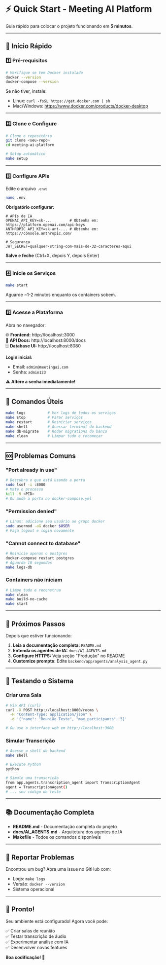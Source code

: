# ⚡ Quick Start - Meeting AI Platform

Guia rápido para colocar o projeto funcionando em **5 minutos**.

---

## 🚀 Início Rápido

### 1️⃣ Pré-requisitos
```bash
# Verifique se tem Docker instalado
docker --version
docker-compose --version
```

Se não tiver, instale:
- Linux: `curl -fsSL https://get.docker.com | sh`
- Mac/Windows: https://www.docker.com/products/docker-desktop

---

### 2️⃣ Clone e Configure

```bash
# Clone o repositório
git clone <seu-repo>
cd meeting-ai-platform

# Setup automático
make setup
```

---

### 3️⃣ Configure APIs

Edite o arquivo `.env`:

```bash
nano .env
```

**Obrigatório configurar:**
```env
# APIs de IA
OPENAI_API_KEY=sk-...        # Obtenha em: https://platform.openai.com/api-keys
ANTHROPIC_API_KEY=sk-ant-... # Obtenha em: https://console.anthropic.com/

# Segurança
JWT_SECRET=qualquer-string-com-mais-de-32-caracteres-aqui
```

**Salve e feche** (Ctrl+X, depois Y, depois Enter)

---

### 4️⃣ Inicie os Serviços

```bash
make start
```

Aguarde ~1-2 minutos enquanto os containers sobem.

---

### 5️⃣ Acesse a Plataforma

Abra no navegador:

🌐 **Frontend:** http://localhost:3000  
📡 **API Docs:** http://localhost:8000/docs  
🗄️ **Database UI:** http://localhost:8080  

**Login inicial:**
- Email: `admin@meetingai.com`
- Senha: `admin123`

⚠️ **Altere a senha imediatamente!**

---

## 🎯 Comandos Úteis

```bash
make logs          # Ver logs de todos os serviços
make stop          # Parar serviços
make restart       # Reiniciar serviços
make shell         # Acessar terminal do backend
make db-migrate    # Rodar migrations do banco
make clean         # Limpar tudo e recomeçar
```

---

## 🆘 Problemas Comuns

### "Port already in use"
```bash
# Descubra o que está usando a porta
sudo lsof -i :8000
# Mate o processo
kill -9 <PID>
# Ou mude a porta no docker-compose.yml
```

### "Permission denied"
```bash
# Linux: adicione seu usuário ao grupo docker
sudo usermod -aG docker $USER
# Faça logout e login novamente
```

### "Cannot connect to database"
```bash
# Reinicie apenas o postgres
docker-compose restart postgres
# Aguarde 10 segundos
make logs-db
```

### Containers não iniciam
```bash
# Limpe tudo e reconstrua
make clean
make build-no-cache
make start
```

---

## 📝 Próximos Passos

Depois que estiver funcionando:

1. **Leia a documentação completa:** `README.md`
2. **Entenda os agentes de IA:** `docs/AI_AGENTS.md`
3. **Configure HTTPS:** Veja seção "Produção" no README
4. **Customize prompts:** Edite `backend/app/agents/analysis_agent.py`

---

## 🎥 Testando o Sistema

### Criar uma Sala
```bash
# Via API (curl)
curl -X POST http://localhost:8000/rooms \
  -H "Content-Type: application/json" \
  -d '{"name": "Reunião Teste", "max_participants": 5}'

# Ou use a interface web em http://localhost:3000
```

### Simular Transcrição
```bash
# Acesse o shell do backend
make shell

# Execute Python
python

# Simule uma transcrição
from app.agents.transcription_agent import TranscriptionAgent
agent = TranscriptionAgent()
# ... seu código de teste
```

---

## 📚 Documentação Completa

- **README.md** - Documentação completa do projeto
- **docs/AI_AGENTS.md** - Arquitetura dos agentes de IA
- **Makefile** - Todos os comandos disponíveis

---

## 🐛 Reportar Problemas

Encontrou um bug? Abra uma issue no GitHub com:
- Logs: `make logs`
- Versão: `docker --version`
- Sistema operacional

---

## 🎉 Pronto!

Seu ambiente está configurado! Agora você pode:

✅ Criar salas de reunião  
✅ Testar transcrição de áudio  
✅ Experimentar análise com IA  
✅ Desenvolver novas features  

**Boa codificação! 🚀**
